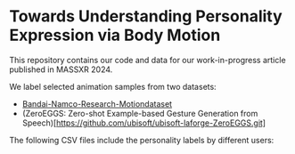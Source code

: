 # Towards Understanding Personality Expression via Body Motion
This repository contains our code and data for our work-in-progress article published in MASSXR 2024.

We label selected animation samples from two datasets:
- [Bandai-Namco-Research-Motiondataset](https://github.com/BandaiNamcoResearchInc/Bandai-Namco-Research-Motiondataset.git)
- (ZeroEGGS: Zero-shot Example-based Gesture Generation from Speech)[https://github.com/ubisoft/ubisoft-laforge-ZeroEGGS.git]

The following CSV files include the personality labels by different users:
